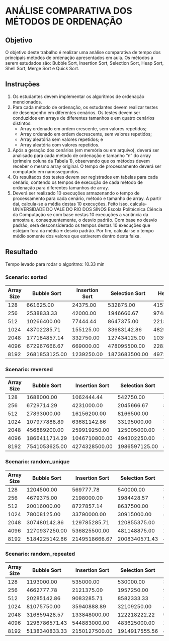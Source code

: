 # ANÁLISE COMPARATIVA DOS MÉTODOS DE ORDENAÇÃO

## Objetivo
O objetivo deste trabalho é realizar uma análise comparativa de tempo dos principais métodos
de ordenação apresentados em aula. Os métodos a serem estudados são: Bubble Sort, Insertion Sort,
Selection Sort, Heap Sort, Shell Sort, Merge Sort e Quick Sort.

## Instruções
1. Os estudantes devem implementar os algoritmos de ordenação mencionados.
2. Para cada método de ordenação, os estudantes devem realizar testes de desempenho em
diferentes cenários. Os testes devem ser conduzidos em arrays de diferentes tamanhos e em quatro
cenários distintos:
    - Array ordenado em ordem crescente, sem valores repetidos;
    - Array ordenado em ordem decrescente, sem valores repetidos;
    - Array aleatória sem valores repetidos; e
    - Array aleatória com valores repetidos.
3. Após a geração dos cenários (em memória ou em arquivo), deverá ser analisado para cada método
de ordenação e tamanho “n” do array (primeira coluna da Tabela 1), observando que os métodos
devem receber o mesmo array original. O tempo de processamento deverá ser computado em
nanossegundos.
4. Os resultados dos testes devem ser registrados em tabelas para cada cenário, contendo os tempos
de execução de cada método de ordenação para diferentes tamanhos de array.
5. Deverá ser realizado 10 execuções armazenando o tempo de processamento para cada cenário,
método e tamanho de array. A partir daí, calcula-se a média destas 10 execuções. Feito isso, calcula-
UNIVERSIDADE DO VALE DO RIO DOS SINOS
Escola Politécnica
Ciência da Computação
se com base nestas 10 execuções a variância da amostra e, consequentemente, o desvio padrão.
Com base no desvio padrão, será desconsiderado os tempos destas 10 execuções que estejam fora
da média ± desvio padrão. Por fim, calcula-se o tempo médio somente dos valores que estiverem
dentro desta faixa.

## Resultado
Tempo levado para rodar o algoritmo: 10.33 min

### Scenario: sorted
| Array Size | Bubble Sort | Insertion Sort | Selection Sort | Heap Sort | Shell Sort | Merge Sort | Quick Sort |
| --- | --- | --- | --- | --- | --- | --- | --- |
| 128 | 661625.00 | 24375.00 | 532875.00 | 415750.00 | 104500.00 | 253000.00 | 1323222.22 |
| 256 | 2538833.33 | 42000.00 | 1946666.67 | 974875.00 | 232000.00 | 529375.00 | 4889400.00 |
| 512 | 10266400.00 | 77444.44 | 8647375.00 | 2218500.00 | 566750.00 | 1170750.00 | 19425555.56 |
| 1024 | 43702285.71 | 155125.00 | 33683142.86 | 4829714.29 | 1239500.00 | 2520285.71 | 77216166.67 |
| 2048 | 177184857.14 | 332750.00 | 127434125.00 | 10394777.78 | 2602142.86 | 5466857.14 | 315987000.00 |
| 4096 | 672967666.67 | 669000.00 | 478095500.00 | 22839285.71 | 6304000.00 | 11195333.33 | 1149433166.67 |
| 8192 | 2681853125.00 | 1239250.00 | 1873683500.00 | 49752571.43 | 13830857.14 | 23138200.00 | 4609824333.33 |

### Scenario: reversed
| Array Size | Bubble Sort | Insertion Sort | Selection Sort | Heap Sort | Shell Sort | Merge Sort | Quick Sort |
| --- | --- | --- | --- | --- | --- | --- | --- |
| 128 | 1688000.00 | 1062444.44 | 542750.00 | 350555.56 | 175000.00 | 246000.00 | 872400.00 |
| 256 | 6729714.29 | 4231000.00 | 2045666.67 | 809428.57 | 391111.11 | 515571.43 | 3159777.78 |
| 512 | 27893000.00 | 16156200.00 | 8166500.00 | 1851333.33 | 984166.67 | 1123666.67 | 13305444.44 |
| 1024 | 107977888.89 | 63681142.86 | 33195000.00 | 3634250.00 | 2072250.00 | 2570142.86 | 50883571.43 |
| 2048 | 456889200.00 | 259919250.00 | 125005000.00 | 9132428.57 | 4916166.67 | 4872400.00 | 193597222.22 |
| 4096 | 1866411714.29 | 1046710800.00 | 494302250.00 | 21356200.00 | 10324857.14 | 10672571.43 | 765711625.00 |
| 8192 | 7541053625.00 | 4274328500.00 | 1986597125.00 | 44542625.00 | 23058000.00 | 21922571.43 | 3052390666.67 |

### Scenario: random_unique
| Array Size | Bubble Sort | Insertion Sort | Selection Sort | Heap Sort | Shell Sort | Merge Sort | Quick Sort |
| --- | --- | --- | --- | --- | --- | --- | --- |
| 128 | 1204500.00 | 569777.78 | 540000.00 | 397428.57 | 222333.33 | 292333.33 | 173625.00 |
| 256 | 4679375.00 | 2198000.00 | 1984428.57 | 913625.00 | 571555.56 | 604333.33 | 371750.00 |
| 512 | 20016000.00 | 8727857.14 | 8637500.00 | 2044857.14 | 1573625.00 | 1317000.00 | 817571.43 |
| 1024 | 78008125.00 | 33790000.00 | 30915000.00 | 4175333.33 | 4113833.33 | 2858400.00 | 1699857.14 |
| 2048 | 307480142.86 | 129785285.71 | 120855375.00 | 10358142.86 | 11978285.71 | 6033166.67 | 3894875.00 |
| 4096 | 1270937250.00 | 536825500.00 | 481148875.00 | 22257142.86 | 38561500.00 | 12429800.00 | 8371888.89 |
| 8192 | 5184225142.86 | 2149518666.67 | 2008340571.43 | 47201600.00 | 81286000.00 | 25941857.14 | 18405600.00 |

### Scenario: random_repeated
| Array Size | Bubble Sort | Insertion Sort | Selection Sort | Heap Sort | Shell Sort | Merge Sort | Quick Sort |
| --- | --- | --- | --- | --- | --- | --- | --- |
| 128 | 1193000.00 | 535000.00 | 530000.00 | 395000.00 | 224555.56 | 278222.22 | 167888.89 |
| 256 | 4662777.78 | 2121375.00 | 1957250.00 | 906875.00 | 480333.33 | 588000.00 | 405750.00 |
| 512 | 20285142.86 | 9083285.71 | 8582333.33 | 2041166.67 | 1678750.00 | 1323000.00 | 835500.00 |
| 1024 | 81075750.00 | 35940888.89 | 32109250.00 | 4254750.00 | 3751500.00 | 2740500.00 | 1815333.33 |
| 2048 | 316859428.57 | 133848000.00 | 122218222.22 | 9799000.00 | 12939200.00 | 6153200.00 | 4153857.14 |
| 4096 | 1296786571.43 | 544883000.00 | 483625000.00 | 21913666.67 | 31583375.00 | 13376500.00 | 9886125.00 |
| 8192 | 5138340833.33 | 2150127500.00 | 1914917555.56 | 48110142.86 | 93161571.43 | 26873142.86 | 19319666.67 |
